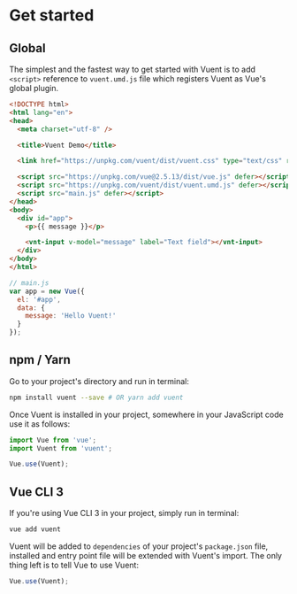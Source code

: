 # Get started

## Global

The simplest and the fastest way to get started with Vuent is to add `<script>` reference to `vuent.umd.js` file which registers Vuent as Vue's global plugin.

```html
<!DOCTYPE html>
<html lang="en">
<head>
  <meta charset="utf-8" />

  <title>Vuent Demo</title>

  <link href="https://unpkg.com/vuent/dist/vuent.css" type="text/css" rel="stylesheet" media="screen" />

  <script src="https://unpkg.com/vue@2.5.13/dist/vue.js" defer></script>
  <script src="https://unpkg.com/vuent/dist/vuent.umd.js" defer></script>
  <script src="main.js" defer></script>
</head>
<body>
  <div id="app">
    <p>{{ message }}</p>

    <vnt-input v-model="message" label="Text field"></vnt-input>
  </div>
</body>
</html>
```

```javascript
// main.js
var app = new Vue({
  el: '#app',
  data: {
    message: 'Hello Vuent!'
  }
});
```

## npm / Yarn

Go to your project's directory and run in terminal:

```bash
npm install vuent --save # OR yarn add vuent
```

Once Vuent is installed in your project, somewhere in your JavaScript code use it as follows:

```js
import Vue from 'vue';
import Vuent from 'vuent';

Vue.use(Vuent);
```

## Vue CLI 3

If you're using Vue CLI 3 in your project, simply run in terminal:

```bash
vue add vuent
```

Vuent will be added to `dependencies` of your project's `package.json` file, installed and entry point file will be extended with Vuent's import. The only thing left is to tell Vue to use Vuent:

```js
Vue.use(Vuent);
```
